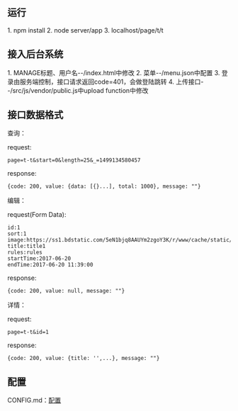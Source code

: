 <h2>运行</h2>
1. npm install
2. node server/app
3. localhost/page/t/t

<h2>接入后台系统</h2>
1. MANAGE标题、用户名--/index.html中修改
2. 菜单--/menu.json中配置
3. 登录由服务端控制，接口请求返回code=401，会做登陆跳转
4. 上传接口--/src/js/vendor/public.js中upload function中修改

<h2>接口数据格式</h2>

查询：

request:
```
page=t-t&start=0&length=25&_=1499134580457
```

response:
```
{code: 200, value: {data: [{}...], total: 1000}, message: ""}
```

编辑：

request(Form Data):
```
id:1
sort:1
image:https://ss1.bdstatic.com/5eN1bjq8AAUYm2zgoY3K/r/www/cache/static/protocol/https/home/img/qrcode/zbios_efde696.png
title:title1
rules:rules
startTime:2017-06-20
endTime:2017-06-20 11:39:00
```

response:
```
{code: 200, value: null, message: ""}
```

详情：

request:
```
page=t-t&id=1
```

response:
```
{code: 200, value: {title: '',...}, message: ""}
```


<h2>配置</h2>
CONFIG.md：<a href="http://gitlab.meizu.com/shiquan/base-page/blob/master/CONFIG.md">配置</a>